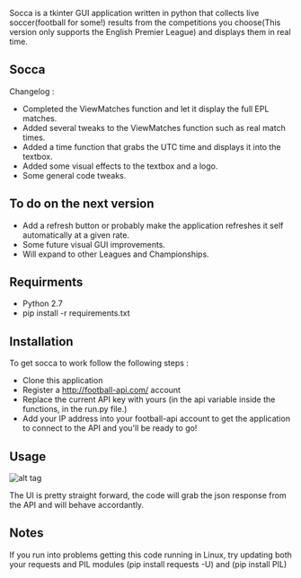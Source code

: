 <snippet>
  <content>

Socca is a tkinter GUI application written in python that collects live soccer(football for some!) results from the competitions you choose(This version only supports the English Premier League) and displays them in real time.
## Socca

Changelog :
+ Completed the ViewMatches function and let it display the full EPL matches.
+ Added several tweaks to the ViewMatches function
such as real match times.
+ Added a time function that grabs the UTC time and displays it into the textbox.
+ Added some visual effects to the textbox and a logo.
+ Some general code tweaks.


## To do on the next version
+ Add a refresh button or probably make the application refreshes it self automatically at a given rate.
+ Some future visual GUI improvements.
+ Will expand to other Leagues and Championships.

## Requirments
+ Python 2.7
+ pip install -r requirements.txt

## Installation
To get socca to work follow the following steps :
+ Clone this application
+ Register a http://football-api.com/ account
+ Replace the current API key with yours (in the api variable inside the functions, in the run.py file.)
+ Add your IP address into your football-api account to get the application to connect to the API and you'll be ready to go!

## Usage
![alt tag](http://i.imgur.com/x98O1mh.png)

The UI is pretty straight forward, the code will grab the json response from the API and will behave accordantly.

## Notes
If you run into problems getting this code running in Linux, try updating both your requests and PIL modules
(pip install requests -U) and (pip install PIL)